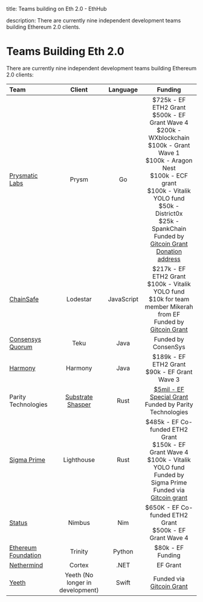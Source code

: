 title: Teams building on Eth 2.0 - EthHub

description: There are currently nine independent development teams building Ethereum 2.0 clients.

# Teams Building Eth 2.0

There are currently nine independent development teams building Ethereum 2.0 clients:

| Team | Client | Language | Funding |
| :--- | :---: | :---: | :---: |
| [Prysmatic Labs](prysm.md) | Prysm | Go | $725k - EF ETH2 Grant <br/> $500k - EF Grant Wave 4 <br/> $200k - WXblockchain <br/> $100k - Grant Wave 1 <br/> $100k - Aragon Nest <br/> $100k - ECF grant <br/> $100k - Vitalik YOLO fund <br/> $50k - District0x <br/> $25k - SpankChain <br/> Funded by [Gitcoin Grant](https://gitcoin.co/grants/24/prysm-by-prysmatic-labs) <br/>  [Donation address](https://etherscan.io/address/0x9B984D5a03980D8dc0a24506c968465424c81DbE) |
| [ChainSafe](lodestar.md) | Lodestar | JavaScript | $217k - EF ETH2 Grant <br/> $100k - Vitalik YOLO fund <br/> $10k for team member Mikerah from EF <br/> Funded by [Gitcoin Grant](https://gitcoin.co/grants/21/lodestar-eth20-client-2) |
| [Consensys Quorum](teku.md) | Teku | Java | Funded by ConsenSys |
| [Harmony](harmony.md) | Harmony | Java | $189k - EF ETH2 Grant <br/> $90k - EF Grant Wave 3 |
| Parity Technologies | [Substrate Shasper](shasper.md) | Rust | [$5mil - EF Special Grant](https://www.parity.io/parity-technologies-awarded-5-million-grant-from-the-ethereum-foundation/) <br/> Funded by Parity Technologies |
| [Sigma Prime](lighthouse.md) | Lighthouse | Rust | $485k - EF Co-funded ETH2 Grant <br/> $150k - EF Grant Wave 4 <br/> $100k - Vitalik YOLO fund <br/> Funded by Sigma Prime <br/> Funded via [Gitcoin grant](https://gitcoin.co/grants/25/lighthouse-ethereum-20-client) |
| [Status](nimbus.md) | Nimbus | Nim | $650K - EF Co-funded ETH2 Grant <br/> $500k - EF Grant Wave 4 |
| [Ethereum Foundation](trinity.md) | Trinity | Python | $80k - EF Funding |
| [Nethermind](nethermind.md) | Cortex | .NET | EF Grant |
| [Yeeth](yeeth.md) | Yeeth (No longer in development) | Swift | Funded via [Gitcoin Grant](https://gitcoin.co/grants/41/yeeth) |
